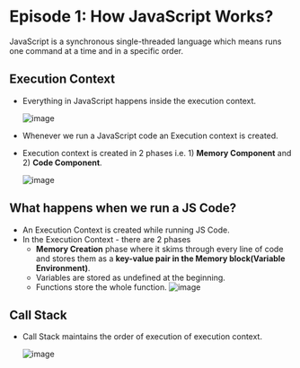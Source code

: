 # Episode 1: How JavaScript Works?

JavaScript is a synchronous single-threaded language which means runs one command at a time and in a specific order.

## Execution Context

- Everything in JavaScript happens inside the execution context.
  
  ![image](https://github.com/ReddyDivya/rd-namaste-javaScript/assets/34181144/97adc821-e2b9-4624-8dcd-ed9a5df590ab)

- Whenever we run a JavaScript code an Execution context is created.
- Execution context is created in 2 phases i.e. 1) **Memory Component** and 2) **Code Component**.

  ![image](https://github.com/ReddyDivya/rd-namaste-javaScript/assets/34181144/8547c219-a6da-4ea5-85cd-e34ffbe429af)

## What happens when we run a JS Code?

- An Execution Context is created while running JS Code.
- In the Execution Context - there are 2 phases
	- **Memory Creation** phase where it skims through every line of code and stores them as a **key-value pair in the Memory block(Variable Environment)**.
	- Variables are stored as undefined at the beginning.
	- Functions store the whole function.
   ![image](https://github.com/ReddyDivya/rd-namaste-javaScript/assets/34181144/117b999f-2675-460f-9e90-94995cff6af6)

## Call Stack

- Call Stack maintains the order of execution of execution context.
  
  ![image](https://github.com/ReddyDivya/rd-namaste-javaScript/assets/34181144/1fc853fc-cf9f-481f-8ab3-613512856c7f)
